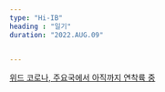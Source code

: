 ```yaml
---
type: "Hi-IB"
heading : "일기"
duration: "2022.AUG.09"


---
```

 
 
 
 
[위드 코로나, 주요국에서 아직까지 연착륙 중](/todo/images/[09065844]_221471.pdf) 

